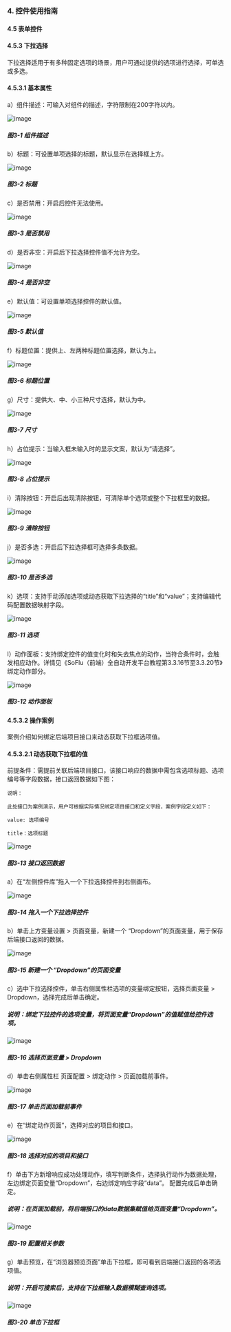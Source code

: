 ### 4. 控件使用指南

#### 4.5 表单控件

#### 4.5.3 下拉选择

下拉选择适用于有多种固定选项的场景，用户可通过提供的选项进行选择，可单选或多选。

#### 4.5.3.1 基本属性

a）组件描述：可输入对组件的描述，字符限制在200字符以内。

![image](https://user-images.githubusercontent.com/79617492/220845113-36d07488-d555-404f-bfb1-a265993f5715.png)

##### 图3-1 组件描述

b）标题：可设置单项选择的标题，默认显示在选择框上方。

![image](https://user-images.githubusercontent.com/79617492/220845119-fe6256a6-fac8-4186-b9e8-763154a3f62a.png)

##### 图3-2 标题

c）是否禁用：开启后控件无法使用。

![image](https://user-images.githubusercontent.com/79617492/220845143-77b3c181-76d5-4db4-a734-68833a6d7aa4.png)

##### 图3-3 是否禁用

d）是否非空：开启后下拉选择控件值不允许为空。

![image](https://user-images.githubusercontent.com/79617492/220848040-cd2a8814-1e2f-42d0-b98f-cbc72f5fce47.png)

##### 图3-4 是否非空

e）默认值：可设置单项选择控件的默认值。

![image](https://user-images.githubusercontent.com/79617492/220848134-19096ab0-6927-43c9-ad5b-c64451cf0ed5.png)

##### 图3-5 默认值

f）标题位置：提供上、左两种标题位置选择，默认为上。

![image](https://user-images.githubusercontent.com/79617492/220848197-3206ef6a-35a3-449a-a9b3-80c5ad379179.png)

##### 图3-6 标题位置

g）尺寸：提供大、中、小三种尺寸选择，默认为中。

![image](https://user-images.githubusercontent.com/79617492/220848234-4451518c-d49e-47fe-9453-af4561d6dc20.png)

##### 图3-7 尺寸

h）占位提示：当输入框未输入时的显示文案，默认为“请选择”。

![image](https://user-images.githubusercontent.com/79617492/220848660-40244df2-7cb8-4944-8647-54f053ccbd85.png)

##### 图3-8 占位提示

i）清除按钮：开启后出现清除按钮，可清除单个选项或整个下拉框里的数据。

![image](https://user-images.githubusercontent.com/79617492/220848712-8347ff9f-b5cb-4a94-b32b-61e1f8eecb2f.png)

##### 图3-9 清除按钮

j）是否多选：开启后下拉选择框可选择多条数据。

![image](https://user-images.githubusercontent.com/79617492/220848772-8e478031-c6ea-4040-b6ac-005f491bab8e.png)

##### 图3-10 是否多选

k）选项：支持手动添加选项或动态获取下拉选择的“title”和“value”；支持编辑代码配置数据映射字段。

![image](https://user-images.githubusercontent.com/79617492/220848816-3eece85e-5c54-4717-8271-3aaf73b02929.png)

##### 图3-11 选项

l）动作面板：支持绑定控件的值变化时和失去焦点的动作，当符合条件时，会触发相应动作。详情见《SoFlu（前端）全自动开发平台教程第3.3.16节至3.3.20节》绑定动作部分。

![image](https://user-images.githubusercontent.com/79617492/220848909-9e75032c-a9d6-4954-b8af-989e169fe0b3.png)

##### 图3-12 动作面板

#### 4.5.3.2 操作案例

案例介绍如何绑定后端项目接口来动态获取下拉框选项值。

#### 4.5.3.2.1 动态获取下拉框的值

前提条件：需提前关联后端项目接口，该接口响应的数据中需包含选项标题、选项编号等字段数据，接口返回数据如下图：

```
说明：

此处接口为案例演示，用户可根据实际情况绑定项目接口和定义字段，案例字段定义如下：

value: 选项编号

title：选项标题
```

![image](https://user-images.githubusercontent.com/79617492/220848980-337bebdd-0cf3-4e40-b2ec-d0bc6c9f8b90.png)

##### 图3-13 接口返回数据

a）在“左侧控件库”拖入一个下拉选择控件到右侧画布。

![image](https://user-images.githubusercontent.com/79617492/220849023-e43b189f-5648-473b-ba71-ea4af8ac4c67.png)

##### 图3-14 拖入一个下拉选择控件

b）单击上方变量设置 > 页面变量，新建一个 “Dropdown”的页面变量，用于保存后端接口返回的数据。

![image](https://user-images.githubusercontent.com/79617492/220849050-0ed6d289-0cc9-42fb-81ee-979cf9d8899c.png)

##### 图3-15 新建一个 “Dropdown”的页面变量

c）选中下拉选择控件，单击右侧属性栏选项的变量绑定按钮，选择页面变量 > Dropdown，选择完成后单击确定。

##### 说明：绑定下拉控件的选项变量，将页面变量“Dropdown”的值赋值给控件选项。

![image](https://user-images.githubusercontent.com/79617492/220849082-f4f1148d-80ec-4981-96c9-b0cabf61e6b5.png)

##### 图3-16 选择页面变量 > Dropdown

d）单击右侧属性栏 页面配置 > 绑定动作 > 页面加载前事件。

![image](https://user-images.githubusercontent.com/79617492/220849154-091e37e5-ced1-4dfc-ae26-334b04b06aa8.png)

##### 图3-17 单击页面加载前事件

e）在“绑定动作页面”，选择对应的项目和接口。

![image](https://user-images.githubusercontent.com/79617492/220849177-3a5a5ace-866a-4b12-8674-d1dc9515f218.png)

##### 图3-18 选择对应的项目和接口

f）单击下方新增响应成功处理动作，填写判断条件，选择执行动作为数据处理，左边绑定页面变量“Dropdown”，右边绑定响应字段“data”。 配置完成后单击确定。

##### 说明：在页面加载前，将后端接口的data数据集赋值给页面变量“Dropdown”。

![image](https://user-images.githubusercontent.com/79617492/220849196-85931ed9-fbc9-4456-b213-7ef01a5368e7.png)

##### 图3-19 配置相关参数

g）单击预览，在“浏览器预览页面”单击下拉框，即可看到后端接口返回的各项选项值。

##### 说明：开启可搜索后，支持在下拉框输入数据模糊查询选项。

![image](https://user-images.githubusercontent.com/79617492/220849208-f5bc77d7-9353-4ea9-9ccf-a3e1b12162ec.png)

##### 图3-20 单击下拉框

